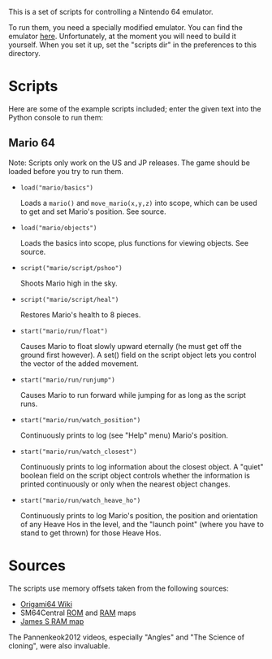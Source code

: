 This is a set of scripts for controlling a Nintendo 64 emulator.

To run them, you need a specially modified emulator. You can find the emulator [here](https://bitbucket.org/runhello/mupen64plus-ui-python). Unfortunately, at the moment you will need to build it yourself. When you set it up, set the "scripts dir" in the preferences to this directory.

# Scripts

Here are some of the example scripts included; enter the given text into the Python console to run them:

## Mario 64

Note: Scripts only work on the US and JP releases. The game should be loaded before you try to run them.

* `load("mario/basics")`

    Loads a `mario()` and `move_mario(x,y,z)` into scope, which can be used to get and set Mario's position. See source.

* `load("mario/objects")`

    Loads the basics into scope, plus functions for viewing objects. See source.

* `script("mario/script/pshoo")`

    Shoots Mario high in the sky.

* `script("mario/script/heal")`

    Restores Mario's health to 8 pieces.

* `start("mario/run/float")`

    Causes Mario to float slowly upward eternally (he must get off the ground first however). A set() field on the script object lets you control the vector of the added movement.

* `start("mario/run/runjump")`

    Causes Mario to run forward while jumping for as long as the script runs.

* `start("mario/run/watch_position")`

    Continuously prints to log (see "Help" menu) Mario's position.

* `start("mario/run/watch_closest")`

    Continuously prints to log information about the closest object. A "quiet" boolean field on the script object controls whether the information is printed continuously or only when the nearest object changes.

* `start("mario/run/watch_heave_ho")`

    Continuously prints to log Mario's position, the position and orientation of any Heave Hos in the level, and the "launch point" (where you have to stand to get thrown) for those Heave Hos.

# Sources

The scripts use memory offsets taken from the following sources:

* [Origami64 Wiki](http://wiki.origami64.net/sm64:ram_memory_map)
* SM64Central [ROM](http://www.smwcentral.net/?p=nmap&m=sm64rom) and [RAM](http://www.smwcentral.net/?p=nmap&m=sm64ram) maps
* [James S RAM map](https://sites.google.com/site/jamesskingdom/Home/video-game-secrets-by-james-s/super-mario-64-exposed/sm64-n64-memory-map)

The Pannenkeok2012 videos, especially "Angles" and "The Science of cloning", were also invaluable.

